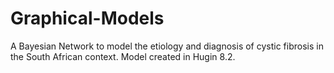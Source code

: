 # Graphical-Models
A Bayesian Network to model the etiology and diagnosis of cystic fibrosis in the South African context. Model created in Hugin 8.2.
